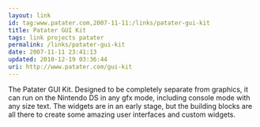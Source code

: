 ```yaml
---
layout: link
id: tag:www.patater.com,2007-11-11:/links/patater-gui-kit
title: Patater GUI Kit
tags: link projects patater
permalink: /links/patater-gui-kit
date: 2007-11-11 23:41:13
updated: 2010-12-19 03:36:44
uri: http://www.patater.com/gui-kit
---
```

The Patater GUI Kit. Designed to be completely separate from graphics, it can
run on the Nintendo DS in any gfx mode, including console mode with any size
text. The widgets are in an early stage, but the building blocks are all there
to create some amazing user interfaces and custom widgets.
